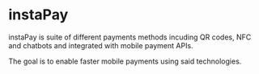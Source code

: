 # instaPay
instaPay is suite of different payments methods incuding QR codes, NFC and chatbots and integrated with mobile payment APIs.

The goal is to enable faster mobile payments using said technologies. 
